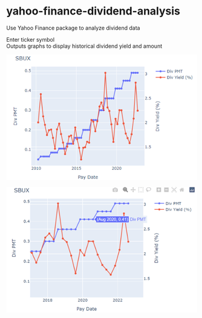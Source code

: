 # yahoo-finance-dividend-analysis
Use Yahoo Finance package to analyze dividend data  
  
Enter ticker symbol  
Outputs graphs to display historical dividend yield and amount  
  
![Graph](graph-dividend.png)
  
![Graph](graph-dividend-zoom-in.png)
